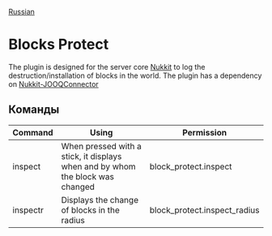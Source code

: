 [Russian](README-ru.md)
# Blocks Protect

The plugin is designed for the server core [Nukkit](https://github.com/CloudburstMC/Nukkit ) to log the destruction/installation of blocks in the world.
The plugin has a dependency on [Nukkit-JOOQConnector](https://github.com/MEFRREEX/JOOQConnector )

## Команды
| Command  | Using                                                                         | Permission                   |
|----------|-------------------------------------------------------------------------------|------------------------------|
| inspect  | When pressed with a stick, it displays when and by whom the block was changed | block_protect.inspect        |
| inspectr | Displays the change of blocks in the radius                                   | block_protect.inspect_radius |

